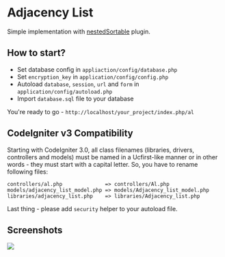 Adjacency List
==============

Simple implementation with [nestedSortable](http://mjsarfatti.com/sandbox/nestedSortable/) plugin.

How to start?
-------------

- Set database config in ``appliaction/config/database.php``
- Set ``encryption_key`` in ``application/config/config.php``
- Autoload ``database``, ``session``, ``url`` and ``form`` in ``application/config/autoload.php``
- Import ``database.sql`` file to your database

You're ready to go - ``http://localhost/your_project/index.php/al``

CodeIgniter v3 Compatibility
----------------------------

Starting with CodeIgniter 3.0, all class filenames (libraries, drivers, controllers and models) must be named in a Ucfirst-like manner or in other words - they must start with a capital letter. So, you have to rename following files:

    controllers/al.php              => controllers/Al.php
    models/adjacency_list_model.php => models/Adjacency_list_model.php
    libraries/adjacency_list.php    => libraries/Adjacency_list.php

Last thing - please add ``security`` helper to your autoload file.


Screenshots
-----------

![](https://github.com/michalsn/CodeIgniter-Adjacency-List/blob/master/_screenshots/navigation.png)
